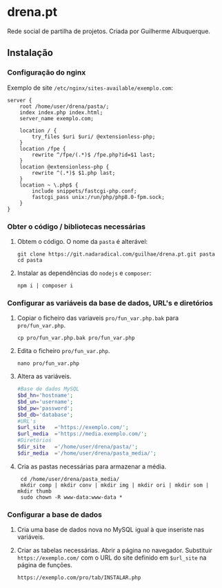 # drena.pt

Rede social de partilha de projetos.
Criada por Guilherme Albuquerque.

## Instalação

### Configuração do nginx

Exemplo de site `/etc/nginx/sites-available/exemplo.com`:

    server {
        root /home/user/drena/pasta/;
        index index.php index.html;
        server_name exemplo.com;

        location / {
            try_files $uri $uri/ @extensionless-php;
        }
        location /fpe {
            rewrite ^/fpe/(.*)$ /fpe.php?id=$1 last;
        }
        location @extensionless-php {
            rewrite ^(.*)$ $1.php last;
        }
        location ~ \.php$ {
            include snippets/fastcgi-php.conf;
            fastcgi_pass unix:/run/php/php8.0-fpm.sock;
        }
    }

### Obter o código / bibliotecas necessárias

1. Obtem o código. O nome da `pasta` é alterável:

       git clone https://git.nadaradical.com/guilhae/drena.pt.git pasta
       cd pasta

2. Instalar as dependências do `nodejs` e `composer`:

       npm i | composer i

### Configurar as variáveis da base de dados, URL's e diretórios

1. Copiar o ficheiro das variaveis `pro/fun_var.php.bak` para `pro/fun_var.php`.

       cp pro/fun_var.php.bak pro/fun_var.php

2. Edita o ficheiro `pro/fun_var.php`.

       nano pro/fun_var.php

3. Altera as variáveis.

    ```php
    #Base de dados MySQL
    $bd_hn='hostname';
    $bd_un='username';
    $bd_pw='password';
    $bd_db='database';
    #URL's
    $url_site   ='https://exemplo.com/';
    $url_media  ='https://media.exemplo.com/';
    #Diretórios
    $dir_site   ='/home/user/drena/pasta/';
    $dir_media  ='/home/user/drena/pasta_media/';
    ```

4. Cria as pastas necessárias para armazenar a média.

        cd /home/user/drena/pasta_media/
        mkdir comp | mkdir conv | mkdir img | mkdir ori | mkdir som | mkdir thumb
        sudo chown -R www-data:www-data *

### Configurar a base de dados

1. Cria uma base de dados nova no MySQL igual à que inseriste nas variáveis.

2. Criar as tabelas necessárias.
Abrir a página no navegador. Substituir `https://exemplo.com/` com o URL do site definido em `$url_site` na página de funções.

       https://exemplo.com/pro/tab/INSTALAR.php